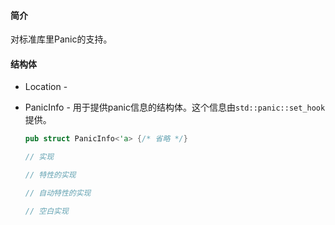 #### 简介

对标准库里Panic的支持。

#### 结构体

- Location - 

- PanicInfo - 用于提供panic信息的结构体。这个信息由`std::panic::set_hook`提供。

  ```rust
  pub struct PanicInfo<'a> {/* 省略 */}
  
  // 实现
  
  // 特性的实现
  
  // 自动特性的实现
  
  // 空白实现
  ```

  